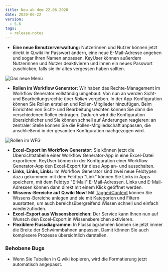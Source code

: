 ```yaml
---
title: Neu ab dem 22.06.2020
date: 2020-06-22
version:
  - 5.6
tags:
  - release-notes
---
```


- **Eine neue Benutzerverwaltung:** Nutzerinnen und Nutzer können jetzt direkt in Q.wiki ihr Passwort ändern, eine neue E-Mail-Adresse angeben und sogar ihren Namen anpassen. KeyUser können außerdem Nutzerinnen und Nutzer deaktivieren und ihnen ein neues Passwort zuschicken, falls sie ihr altes vergessen haben sollten.

![Das neue Menü][image-1]

- **Rollen im Workflow Generator:** Wir haben das Rechte-Management im Workflow Generator vollständig umgebaut: Von nun an werden Sicht- und Bearbeitungsrechte über _Rollen_ vergeben. In der App-Konfiguration können Sie Rollen erstellen und Rollen-Mitglieder hinzufügen. Beim Einrichten von Sicht- und Bearbeitungsrechten können Sie dann die verschiedenen Rollen eintragen. Dadurch wird die Konfiguration übersichtlicher und Sie können schnell auf Änderungen reagieren: an zentraler Stelle können Sie die Rollen-Mitgliedschaft anpassen, die anschließend in der gesamten Konfiguration nachgezogen wird.

![Rollen im WFG](/images/release-notes/5_6_roles.png "Wenn Frau Meier Teamleiterin wird, kann sie hier einfach eingetragen werden")

- **Excel-Export im Workflow Generator:** Sie können jetzt die Übersichtstabelle einer Workflow Generator-App in eine Excel-Datei exportieren. KeyUser können in der Konfiguration einer Workflow Generator-App den Excel-Export für diese App an- und ausschalten.
- **Links, Links, Links:** Im Workflow Generator sind zwei neue Feldtypen dazu gekommen: mit dem Feldtyp "Link" können Sie Links in Apps speichern, mit dem Feldtyp "E-Mail" E-Mail-Adressen. Links und E-Mail-Adressen können dann direkt mit einem Klick geöffnet werden.
- **Wissens-Bereiche auf Q.wiki Now!** Mit [TaggedContent][1] können Sie Wissens-Bereiche anlegen und sie mit Kategorien und Filtern ausstatten, um auch bereichsübergreifend Wissen schnell und einfach wiederzufinden.
- **Excel-Export aus Wissensbereichen:** Der Service kann Ihnen nun auf Wunsch den Excel-Export in Wissensbereichen aktivieren.
- **Flexiblere Flussdiagramme:** In Flussdiagrammen können sie jetzt immer die Breite der Schwimmbahnen anpassen. Damit können Sie auch komplexere Prozesse übersichtlich darstellen.

### Behobene Bugs

- Wenn Sie Tabellen in Q.wiki kopieren, wird die Formatierung jetzt automatisch angepasst.

[1]: https://www.modell-aachen.de/de/managementberatung/wissensmanagement "Tagged Content"
[image-1]: /images/release-notes/5_6_usermenu.jpg "Die persönliche Seite und Einstellungen sind in ein neues Menü gewandert"

